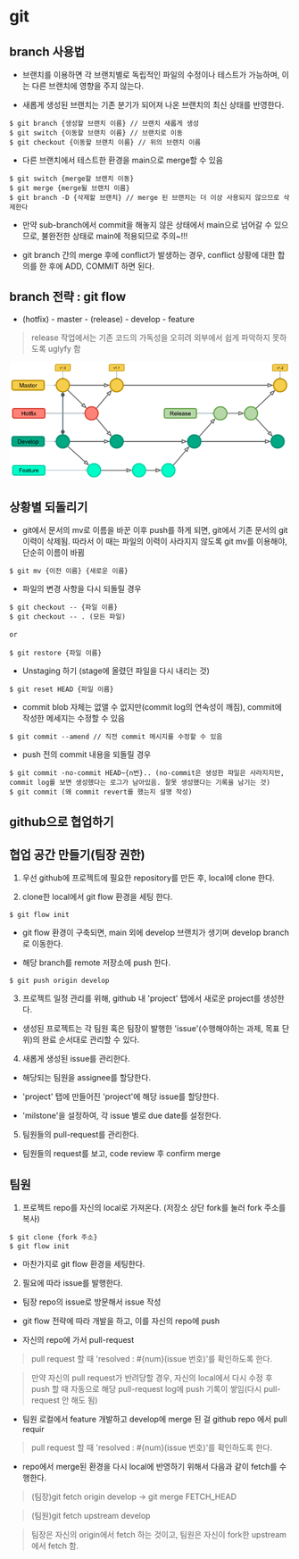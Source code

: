 # git 

## branch 사용법 

- 브랜치를 이용하면 각 브랜치별로 독립적인 파일의 수정이나 테스트가 가능하며, 이는 다른 브랜치에 영향을 주지 않는다. 

- 새롭게 생성된 브랜치는 기존 분기가 되어져 나온 브랜치의 최신 상태를 반영한다. 

```
$ git branch {생성할 브랜치 이름} // 브랜치 새롭게 생성
$ git switch {이동할 브랜치 이름} // 브랜치로 이동 
$ git checkout {이동할 브랜치 이름} // 위의 브랜치 이름 
```
- 다른 브랜치에서 테스트한 환경을 main으로 merge할 수 있음 

```
$ git switch {merge할 브랜치 이동}
$ git merge {merge될 브랜치 이름}
$ git branch -D {삭제할 브랜치} // merge 된 브랜치는 더 이상 사용되지 않으므로 삭제한다 
```

- 만약 sub-branch에서 commit을 해놓지 않은 상태에서 main으로 넘어갈 수 있으므로, 불완전한 상태로 main에 적용되므로 주의~!!! 

- git branch 간의 merge 후에 conflict가 발생하는 경우, conflict 상황에 대한 합의를 한 후에 ADD, COMMIT 하면 된다. 

## branch 전략 : git flow 

- (hotfix) - master - (release) - develop - feature

> release 작업에서는 기존 코드의 가독성을 오히려 외부에서 쉽게 파악하지 못하도록 uglyfy 함

![gitflow](https://github.com/ulgoon/nklcb-git/raw/main/handouts/img/git-flow.png)


## 상황별 되돌리기 

- git에서 문서의 mv로 이름을 바꾼 이후 push를 하게 되면, git에서 기존 문서의 git 이력이 삭제됨. 따라서 이 때는 파일의 이력이 사라지지 않도록  git mv를 이용해야, 단순히 이름이 바뀜

```
$ git mv {이전 이름} {새로운 이름}
```

- 파일의 변경 사항을 다시 되돌릴 경우

``` 
$ git checkout -- {파일 이름}
$ git checkout -- . (모든 파일)

or 

$ git restore {파일 이름}
```

- Unstaging 하기 (stage에 올렸던 파일을 다시 내리는 것)

```
$ git reset HEAD {파일 이름}
```

- commit blob 자체는 없앨 수 없지만(commit log의 연속성이 깨짐), commit에 작성한 메세지는 수정할 수 있음

```
$ git commit --amend // 직전 commit 메시지를 수정할 수 있음 
```

- push 전의 commit 내용을 되돌릴 경우 

```
$ git commit -no-commit HEAD~{n번}.. (no-commit은 생성한 파일은 사라지지만, commit log를 보면 생성했다는 로그가 남아있음. 잘못 생성했다는 기록을 남기는 것)
$ git commit (왜 commit revert를 했는지 설명 작성)
```

## github으로 협업하기 


## 협업 공간 만들기(팀장 권한)

1. 우선 github에 프로젝트에 필요한 repository를 만든 후, local에 clone 한다. 

2. clone한 local에서 git flow 환경을 세팅 한다. 

``` 
$ git flow init
``` 
- git flow 환경이 구축되면, main 외에 develop 브랜치가 생기며 develop branch로 이동한다. 

- 해당 branch를 remote 저장소에 push 한다. 

```
$ git push origin develop
```

3. 프로젝트 일정 관리를 위해, github 내 'project' 탭에서 새로운 project를 생성한다. 

- 생성된 프로젝트는 각 팀원 혹은 팀장이 발행한 'issue'(수행해야하는 과제, 목표 단위)의 완료 순서대로 관리할 수 있다. 

4. 새롭게 생성된 issue를 관리한다. 

-  해당되는 팀원을 assignee를 할당한다. 

- 'project' 탭에 만들어진 'project'에 해당 issue를 할당한다. 

- 'milstone'을 설정하여, 각 issue 별로 due date를 설정한다. 

5. 팀원들의 pull-request를 관리한다. 

- 팀원들의 request를 보고, code review 후 confirm merge 

## 팀원 

1. 프로젝트 repo를 자신의 local로 가져온다. (저장소 상단 fork를 눌러 fork 주소를 복사)

```
$ git clone {fork 주소}
$ git flow init 
```

- 마찬가지로 git flow 환경을 세팅한다. 

2. 필요에 따라 issue를 발행한다. 

- 팀장 repo의 issue로 방문해서 issue 작성 

- git flow 전략에 따라 개발을 하고, 이를 자신의 repo에 push

- 자신의 repo에 가서 pull-request 

> pull request 할 때 'resolved : #{num}(issue 번호)'를 확인하도록 한다. 

> 만약 자신의 pull request가 반려당할 경우, 자신의 local에서 다시 수정 후 push 할 때 자동으로 해당 pull-request log에 push 기록이 쌓임(다시 pull-request 안 해도 됨)

- 팀원 로컬에서 feature 개발하고 develop에 merge 된 걸 github repo 에서 pull requir

> pull request 할 때 'resolved : #{num}(issue 번호)'를 확인하도록 한다. 

- repo에서 merge된 환경을 다시 local에 반영하기 위해서 다음과 같이 fetch를 수행한다. 

> (팀장)git fetch origin develop -> git merge FETCH_HEAD

> (팀원)git fetch upstream develop 

> 팀장은 자신의 origin에서 fetch 하는 것이고, 팀원은 자신이 fork한 upstream에서 fetch 함. 